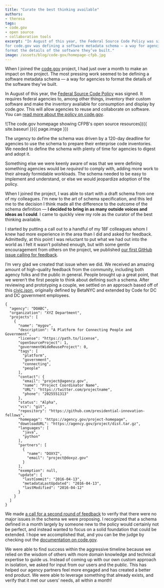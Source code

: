 ```yaml
---
title: "Curate the best thinking available"
authors:
- theresa
tags:
- code.gov
- open source
- collaboration tools
excerpt: "In August of this year, the Federal Source Code Policy was signed. It requires federal agencies to, among other things, inventory their custom software and make the inventory available for consumption and display by code.gov. This will allow agencies to reuse and collaborate on software. You can read more about the policy on code.gov. The most pressing work
for code.gov was defining a software metadata schema — a way for agencies to
format the details of the software they’ve built."
image: /assets/blog/code-gov/homepage-cfpb.jpg
---
```


When I joined the [code.gov](https://code.gov/) project, I had just
over a month to make an impact on the project. The most pressing work
seemed to be defining a software metadata schema — a way for agencies to
format the details of the software they’ve built.

In August of this year, the [Federal Source Code
Policy](https://sourcecode.cio.gov/) was signed. It requires federal
agencies to, among other things, inventory their custom software and
make the inventory available for consumption and display by code.gov.
This will allow agencies to reuse and collaborate on software. You can
[read more about the policy on
code.gov](https://code.gov/#/policy-guide/docs/overview/introduction).

![The code.gov homepage showing CFPB's open source resources]({{ site.baseurl }}{{ page.image }})

The urgency to define the schema was driven by a 120-day deadline for
agencies to use the schema to prepare their enterprise code inventories.
We needed to define the schema with plenty of time for agencies to
digest and adopt it.

Something else we were keenly aware of was that we were defining
something agencies would be *required* to comply with, adding more work
to their already formidable workloads. The schema needed to be easy to
implement and understand, or else we would jeopardize adoption of the
policy.

When I joined the project, I was able to start with a draft schema from
one of my colleagues. I’m new to the art of schema specification, and
this led me to the decision I think made all the difference to the
outcome of the schema definition — **I decided to bring in as many
outside voices and ideas as I could**. I came to quickly view my role as
the curator of the best thinking available.

I started by putting a call out to a handful of my 18F colleagues whom I
knew had more experience in the area than I did and asked for feedback.
Admittedly, at this point I was reluctant to put what we had out into
the world as I felt it wasn’t polished enough, but with some gentle
encouragement from others on the project, we published [our first
GitHub issue calling for
feedback](https://github.com/presidential-innovation-fellows/code-gov-web/issues/41).

I’m very glad we created that issue when we did. We received an amazing
amount of high-quality feedback from the community, including both
agency folks and the public in general. People brought up a great point,
that we weren’t the first people to think about defining such a schema.
After reviewing and prototyping a couple, we settled on an approach
based off of this [civic.json](http://open.dc.gov/civic.json/),
originally defined by BetaNYC and extended by Code for DC and DC
government employees.


    {
      "agency": "DOABC",
      "organization": "XYZ Department",
      "projects": [
        {
          "name": "mygov",
          "description": "A Platform for Connecting People and Government",
          "license": "https://path.to/license",
          "openSourceProject": 1,
          "governmentWideReuseProject": 0,
          "tags": [
            "platform",
            "government",
            "connecting",
            "people"
          ],
          "contact": {
            "email": "project@agency.gov",
            "name": "Project Coordinator Name",
            "URL": "https://twitter.com/projectname",
            "phone": "2025551313"
          },
          "status": "Alpha",
          "vcs": "git",
          "repository": "https://github.com/presidential-innovation-fellows",
          "homepage": "https://agency.gov/project-homepage",
          "downloadURL": "https://agency.gov/project/dist.tar.gz",
          "languages": [
            "java",
            "python"
          ],
          "partners": [
            {
              "name": "DOXYZ",
              "email": "project@doxyz.gov"
            }
          ],
          "exemption": null,
          "update": {
            "lastCommit": "2016-04-13",
            "metadataLastUpdated": "2016-04-13",
            "lastModified": "2016-04-12"
          }
        }
      ]
    }


We made [a call for a second round of
feedback](https://github.com/presidential-innovation-fellows/code-gov-web/issues/44)
to verify that there were no major issues in the schema we were
proposing. I recognized that a schema defined in a month largely by
someone new to the policy would certainly not be perfect, and instead
wanted to focus on a solid foundation that could be extended. I hope we
accomplished that, and you can be the judge by checking out the
[documentation on
code.gov](https://code.gov/#/policy-guide/docs/compliance/inventory-code).

We were able to find success within the aggressive timeline because we
relied on the wisdom of others with more domain knowledge and technical
expertise to guide us. Instead of coming up with our own custom approach
in isolation, we asked for input from our users and the public. This has
helped our agency partners feel more engaged and has created a better
end product. We were able to leverage something that already exists, and
verify that it met our users’ needs, all within a month!
